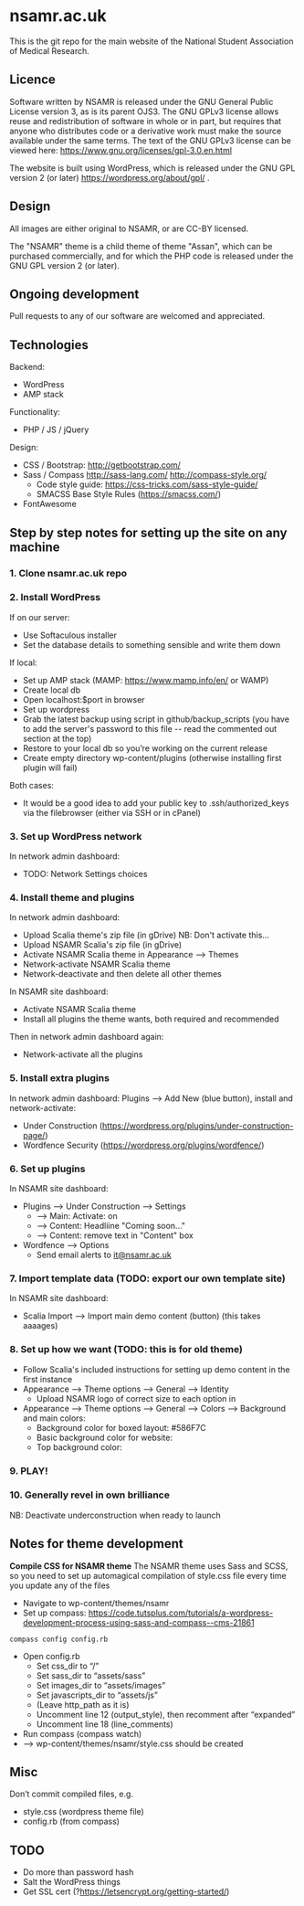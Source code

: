 # nsamr.ac.uk
This is the git repo for the main website of the National Student Association of Medical Research.

## Licence
Software written by NSAMR is released under the GNU General Public License version 3, as is its parent OJS3. The GNU GPLv3 license allows reuse and redistribution of software in whole or in part, but requires that anyone who distributes code or a derivative work must make the source available under the same terms. The text of the GNU GPLv3 license can be viewed here: https://www.gnu.org/licenses/gpl-3.0.en.html

The website is built using WordPress, which is released under the GNU GPL version 2 (or later) https://wordpress.org/about/gpl/ .

## Design
All images are either original to NSAMR, or are CC-BY licensed.

The "NSAMR" theme is a child theme of theme "Assan", which can be purchased commercially, and for which the PHP code is released under the GNU GPL version 2 (or later).

## Ongoing development
Pull requests to any of our software are welcomed and appreciated.

## Technologies
Backend:
* WordPress
* AMP stack

Functionality:
 * PHP / JS / jQuery  

Design:
  * CSS / Bootstrap: http://getbootstrap.com/
  * Sass / Compass http://sass-lang.com/ http://compass-style.org/
    * Code style guide: https://css-tricks.com/sass-style-guide/  
    * SMACSS Base Style Rules (https://smacss.com/)
  * FontAwesome

## Step by step notes for setting up the site on any machine
### 1. Clone nsamr.ac.uk repo 
### 2. Install WordPress 
If on our server:
* Use Softaculous installer
* Set the database details to something sensible and write them down

If local:
* Set up AMP stack (MAMP: https://www.mamp.info/en/ or WAMP)
* Create local db
* Open localhost:$port in browser  
* Set up wordpress
* Grab the latest backup using script in github/backup_scripts (you have to add the server's password to this file -- read the commented out section at the top)
* Restore to your local db so you’re working on the current release
* Create empty directory wp-content/plugins (otherwise installing first plugin will fail)

Both cases:
* It would be a good idea to add your public key to .ssh/authorized_keys via the filebrowser (either via SSH or in cPanel)

### 3. Set up WordPress network 
In network admin dashboard:
* TODO: Network Settings choices

### 4. Install theme and plugins
In network admin dashboard:
* Upload Scalia theme's zip file (in gDrive) NB: Don't activate this...
* Upload NSAMR Scalia's zip file (in gDrive) 
* Activate NSAMR Scalia theme in Appearance --> Themes 
* Network-activate NSAMR Scalia theme
* Network-deactivate and then delete all other themes

In NSAMR site dashboard:
* Activate NSAMR Scalia theme
* Install all plugins the theme wants, both required and recommended

Then in network admin dashboard again:
* Network-activate all the plugins

### 5. Install extra plugins
In network admin dashboard: 
Plugins --> Add New (blue button), install and network-activate:
* Under Construction (https://wordpress.org/plugins/under-construction-page/)
* Wordfence Security (https://wordpress.org/plugins/wordfence/)
 
### 6. Set up plugins ###
In NSAMR site dashboard:
* Plugins --> Under Construction --> Settings
  * --> Main: Activate: on
  * --> Content: Headliine "Coming soon..."
  * --> Content: remove text in "Content" box
* Wordfence --> Options
  * Send email alerts to it@nsamr.ac.uk

### 7. Import template data (TODO: export our own template site)
In NSAMR site dashboard:
* Scalia Import --> Import main demo content (button) (this takes aaaages)

### 8. Set up how we want (TODO: this is for old theme)
* Follow Scalia's included instructions for setting up demo content in the first instance
* Appearance --> Theme options --> General --> Identity
  * Upload NSAMR logo of correct size to each option in 
* Appearance --> Theme options --> General --> Colors --> Background and main colors:
  * Background color for boxed layout: #586F7C
  * Basic background color for website: 
  * Top background color: 
### 9. PLAY!

### 10. Generally revel in own brilliance

NB:
Deactivate underconstruction when ready to launch


## Notes for theme development
**Compile CSS for NSAMR theme**
The NSAMR theme uses Sass and SCSS, so you need to set up automagical compilation of style.css file every time you update any of the files
* Navigate to wp-content/themes/nsamr
* Set up compass: https://code.tutsplus.com/tutorials/a-wordpress-development-process-using-sass-and-compass--cms-21861  
<pre><code>compass config config.rb</code></pre>
* Open config.rb  
  * Set css_dir to “/”  
  * Set sass_dir to “assets/sass”  
  * Set images_dir to “assets/images”  
  * Set javascripts_dir to “assets/js”  
  * (Leave http_path as it is)  
  * Uncomment line 12 (output_style), then recomment after “expanded”  
  * Uncomment line 18 (line_comments)  
* Run compass (compass watch)  
* --> wp-content/themes/nsamr/style.css should be created 


## Misc
Don’t commit compiled files, e.g.
* style.css (wordpress theme file)
* config.rb (from compass)

## TODO
* Do more than password hash
* Salt the WordPress things
* Get SSL cert (?https://letsencrypt.org/getting-started/)


